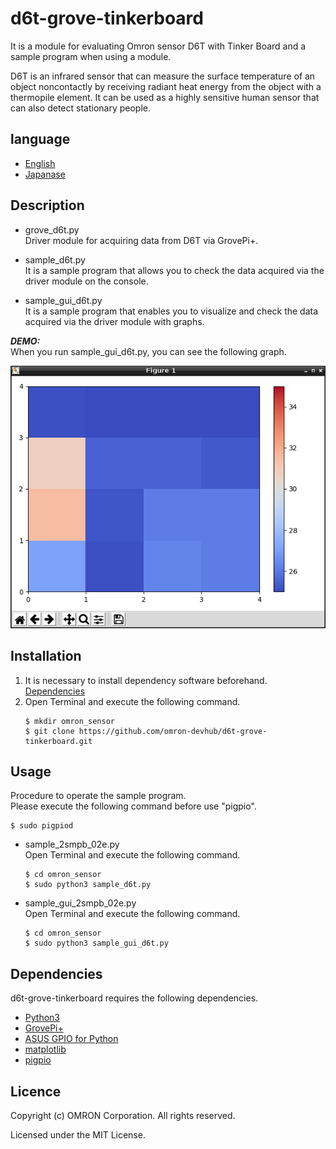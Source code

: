 # d6t-grove-tinkerboard  
It is a module for evaluating Omron sensor D6T with Tinker Board and a sample program when using a module.

D6T is an infrared sensor that can measure the surface temperature of an object noncontactly by receiving radiant heat energy from the object with a thermopile element.
It can be used as a highly sensitive human sensor that can also detect stationary people.

## language
- [English](./README.md)
- [Japanase](./README_ja.md)

## Description
- grove_d6t.py  
Driver module for acquiring data from D6T via GrovePi+.

- sample_d6t.py  
It is a sample program that allows you to check the data acquired via the driver module on the console.

- sample_gui_d6t.py  
It is a sample program that enables you to visualize and check the data acquired via the driver module with graphs.

***DEMO:***  
When you run sample_gui_d6t.py, you can see the following graph.  

![Graph_D6T](Graph_D6T.png)

## Installation
1. It is necessary to install dependency software beforehand.  
    [Dependencies](#link)
2. Open Terminal and execute the following command.    
    ```
    $ mkdir omron_sensor
    $ git clone https://github.com/omron-devhub/d6t-grove-tinkerboard.git
    ```

## Usage
Procedure to operate the sample program.  
Please execute the following command before use "pigpio".
```
$ sudo pigpiod
```

-  sample_2smpb_02e.py  
Open Terminal and execute the following command.  
    ```
    $ cd omron_sensor
    $ sudo python3 sample_d6t.py
    ```
- sample_gui_2smpb_02e.py  
Open Terminal and execute the following command.  
    ```
    $ cd omron_sensor
    $ sudo python3 sample_gui_d6t.py
    ```

## <a name="link"></a>Dependencies
d6t-grove-tinkerboard requires the following dependencies.
- [Python3](https://www.python.org/)
- [GrovePi+](https://tinkerboarding.co.uk/wiki/index.php/GrovePi)
- [ASUS GPIO for Python](https://tinkerboarding.co.uk/wiki/index.php/GPIO#Python)
- [matplotlib](https://matplotlib.org/)
- [pigpio](http://abyz.me.uk/rpi/pigpio/download.html)

## Licence
Copyright (c) OMRON Corporation. All rights reserved.

Licensed under the MIT License.
